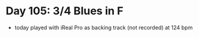 # Day 105: 3/4 Blues in F

- today played with iReal Pro as backing track (not recorded) at 124 bpm
